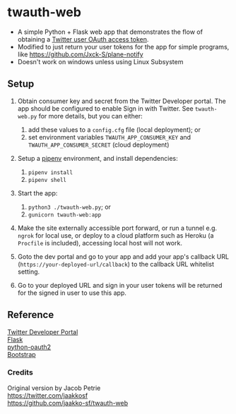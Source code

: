 # twauth-web

- A simple Python + Flask web app that demonstrates the flow of obtaining a [Twitter user OAuth access token](https://developer.twitter.com/en/docs/basics/authentication/overview/oauth).
- Modified to just return your user tokens for the app for simple programs, like https://github.com/Jxck-S/plane-notify
-  Doesn't work on windows unless using Linux Subsystem
## Setup
1. Obtain consumer key and secret from the Twitter Developer portal. The app should be configured to enable Sign in with Twitter. See `twauth-web.py` for more details, but you can either:
   1. add these values to a `config.cfg` file (local deployment); or
   2. set environment variables `TWAUTH_APP_CONSUMER_KEY` and `TWAUTH_APP_CONSUMER_SECRET` (cloud deployment)
2. Setup a [pipenv](https://pipenv.readthedocs.io/en/latest/) environment, and install dependencies:
   1. `pipenv install`
   2. `pipenv shell`
3. Start the app:
   1. `python3 ./twauth-web.py`; or
   2. `gunicorn twauth-web:app`
4. Make the site externally accessible port forward, or run a tunnel e.g. `ngrok` for local use, or deploy to a cloud platform such as Heroku (a `Procfile` is included), accessing local host will not work. 
5. Goto the dev portal and go to your app and add your app's callback URL (`https://your-deployed-url/callback`) to the callback URL whitelist setting. 

6. Go to your deployed URL and sign in your user tokens will be returned for the signed in user to use this app. 


## Reference

[Twitter Developer Portal](https://developer.twitter.com/)  
[Flask](https://flask.pocoo.org/)  
[python-oauth2](https://github.com/simplegeo/python-oauth2)  
[Bootstrap](https://getbootstrap.com/)  

### Credits

Original version by Jacob Petrie  
https://twitter.com/jaakkosf  
https://github.com/jaakko-sf/twauth-web  
